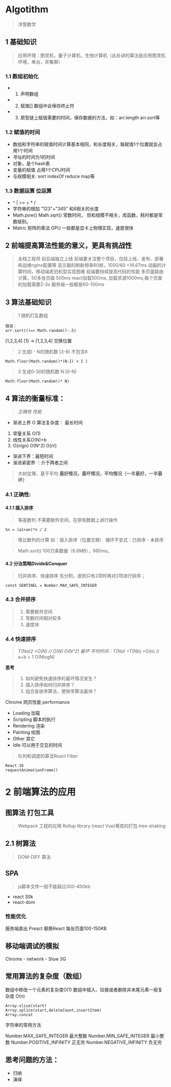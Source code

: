 # Algotithm
> 洋葱数学
## 1 基础知识
> 应用环境：图灵机，量子计算机，生物计算机（此处讲的算法是应用图灵机环境，单台，非集群）
### 1.1 数组初始化
- 1. 声明数组
- 2. 赋值[] 数组中会保存终止符
- 3. 原型链上赋值需要的时间，保存数据的方法，如：arr.length arr.sort等

### 1.2 赋值的时间
- 数组和字符串的赋值时间计算基本相同，和长度相关，每赋值1个位置就会占用1个时间
- 寻址的时间为1的时间
- 对象，是个hash表
- 变量的赋值 占用1个CPU时间
- 与规模相关: sort indexOf reduce map等

### 1.3 数据运算 位运算
- ^ | >> + * /
- 字符串的相加 "123"+"345" 和6相关的长度
- Math.pow() Math.sqrt() 常数时间， 但和规模不相关，库函数，耗时都是常数级别。
- Matric 矩阵的乘法 GPU 一般都是显卡上物理实现，速度很快

## 2 前端提高算法性能的意义，更具有挑战性
> 全栈工程师
> 前后端独立上线
> 前端要关注整个项目，包括上线、发布、部署和运维nginx配置等
> 显示器的刷新频率60帧，1000/60 =16.67ms 动画的计算时间，移动端老旧机型实现困难
> 前端要持续提高代码的性能
> 多页面路由计算，50多张页面 500ms react加载500ms, 加载资源1000ms,每个页面的加载需要2-3s
> 服务端一般都是60-100ms

## 3 算法基础知识

> 1 随机打乱数组
```
错误：
arr.sort(()=> Math.random()-.5) 
```
[1,2,3,4]
[1] -> [1,2,3,4] 交换位置
> 2 生成I - N的随机数 [3-8) 不包含8 
```
Math.floor(Math.random()*(N-I) + I )
```
> 3 生成0-30的随机数 N  [0-N)
```
Math.floor(Math.random()* N)
```

## 4 算法的衡量标准：
> *正确性* *性能*
- 渐进上界 O 算法复杂度： 最长时间
1. 常量关系 O(1)
2. 线性关系O(N)+b 
3. O(nlgn) O(N^2) O(n!)
- 渐进下界：最短时间
- 渐进紧密界 ：介于两者之间
> 大树定理，基于平均
**最好情况，最坏情况，平均情况（一半最好，一半最坏）**

### 4.1 正确性:
#### 4.1.1 插入排序
> 等差数列
> 不需要额外空间，在原有数据上进行操作
```
Sn = (a1+an)*n / 2

```
> 等比数列的计算
> 如：插入排序（位置交换）
> 循环不变式：已排序 -  未排序

> Math.sort() 100万条数据（6.8MB），980ms。

#### 4.2 分治策略Divide&Conquer
> 归并排序、快速排序
> 先分割，直到只有2项时再对2项进行排序；

<!-- Number.MAX_SAFE_INTEGER  9007199254740991 -->
`const SENTINEL = Number.MAX_SAFE_INTEGER`

### 4.3 合并排序
> 1. 需要额外空间
> 2. 常数时间相对较多
> 3. 速度快

### 4.4 快速排序
> T(N*a)*2 +O(N)  // O(N)
> O(N^2) 最坏
> 平均时间：T(N*a) +T(N*b) +O(n) // a+b = 1   O(NlogN)

**思考**
> 1. 如何避免快速排序的最坏情况发生？
> 2. 插入排序如何归并排序？
> 3. 组合各排序算法，使排序算法最快？

Chrome 网页性能
performance
- Loading    加载
- Scripting  脚本的执行
- Rendering  渲染
- Painting   绘图
- Other      其它
- Idle       可以用于交互的时间

> 队列和调度的算法React Fiber
```
React 16 
requestAnimationFrame()
```
# 2 前端算法的应用

## 图算法 打包工具
> Webpack 工程的应用
> Rollup library (react Vue)等库的打包
tree-shaking 

## 2.1 树算法
> DOM-DIFF 算法

## SPA
> js脚本文件一般不能超过300-400kb
- react 30k
- react-dom 

### 性能优化
服务端直出
Preact 替换React
每张页面100-150KB 

## 移动端调试的模拟
Chrome - network - Slow 3G

## 常用算法的复杂度（数组）
数组中修改一个元素的复杂度O(1)
数组中插入、铰接或者删除非末尾元素一般复杂度 O(n)
```
Array.slice(start)
Array.splice(start,deleteCount,insertItem) 
Array.concat
```
字符串的常用方法

Number.MAX_SAFE_INTEGER   最大整数
Number.MIN_SAFE_INTEGER   最小整数
Number.POSITIVE_INFINITY  正无穷
Number.NEGATIVE_INFINITY  负无穷

## 思考问题的方法：
- 归纳
- 演绎

